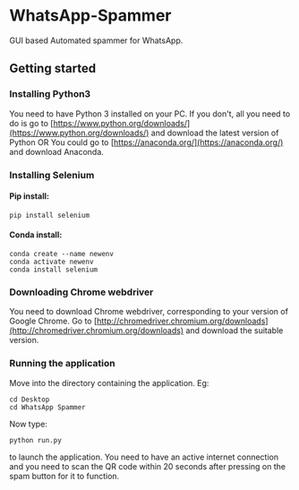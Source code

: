 # WhatsApp-Spammer
GUI based Automated spammer for WhatsApp.
## Getting started
### Installing Python3
You need to have Python 3 installed on your PC. If you don't, all you need to do is go to [https://www.python.org/downloads/](https://www.python.org/downloads/) and download the latest version of Python 
OR You could go to [https://anaconda.org/](https://anaconda.org/) and download Anaconda.
### Installing Selenium
#### Pip install:
```shell
pip install selenium
```
#### Conda install:
```shell
conda create --name newenv
conda activate newenv
conda install selenium
```
### Downloading Chrome webdriver
You need to download Chrome webdriver, corresponding to your version of Google Chrome. Go to [http://chromedriver.chromium.org/downloads](http://chromedriver.chromium.org/downloads) and download the suitable version.
### Running the application
Move into the directory containing the application.
Eg:
```shell
cd Desktop
cd WhatsApp Spammer
```
Now type:
```shell
python run.py
```
to launch the application. You need to have an active internet connection and you need to scan the QR code within 20 seconds after pressing on the spam button for it to function.
